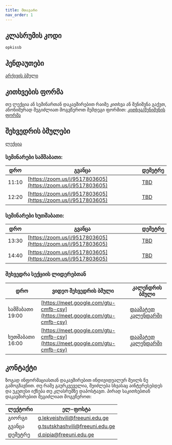 ```yaml
---
title: მთავარი
nav_order: 1
---
```

## კლასრუმის კოდი
`opkissb`

## ჰენდაუთები
[არქივის ბმული](https://drive.google.com/file/d/1OBZd9R8r8N0AC-Ddn1Y4DS54_cp1_jB4)

## კითხვების ფორმა
თუ ლექცია ან სემინართან დაკავშირებით რაიმე კითხვა ან შენიშვნა გაქვთ, ანონიმურად შეგიძლიათ მოგვწეროთ შემდეგი ფორმით: [კითხვა/შენიშვნის ფორმა](https://forms.gle/tmTtFMCqySSVMvcRA)

## შეხვედრის ბმულები

[ლექცია](https://zoom.us/j/3274885370)

### სემინარები სამშაბათი:

| დრო | გვანცა | დემეტრე |
|---|---|---|
| 11:10 | [https://zoom.us/j/9517803605](https://zoom.us/j/9517803605) | [TBD](TBD) |
| 12:20 | [https://zoom.us/j/9517803605](https://zoom.us/j/9517803605) | [TBD](TBD) |

### სემინარები ხუთშაბათი:

| დრო | გვანცა | დემეტრე |
|---|---|---|
| 13:30 | [https://zoom.us/j/9517803605](https://zoom.us/j/9517803605) | [TBD](TBD) |
| 14:40 | [https://zoom.us/j/9517803605](https://zoom.us/j/9517803605) | [TBD](TBD) |

### შეხვედრა სექციის ლიდერებთან
| დრო | ვიდეო შეხვედრის ბმული | კალენდრის ბმული |
|---|---|---|
| სამშაბათი 19:00 | [https://meet.google.com/gtu-cmfb-csy](https://meet.google.com/gtu-cmfb-csy) | [დაამატეთ კალენდარში](https://calendar.google.com/event?action=TEMPLATE&tmeid=MTRmYm9uYWJpMzM5bHY4N250MWYzaTVyMTdfMjAyMTEwMDVUMTIwMDAwWiBnLmxla3ZlaXNodmlsaUBmcmVldW5pLmVkdS5nZQ&tmsrc=g.lekveishvili%40freeuni.edu.ge&scp=ALL) |
| ხუთშაბათი 16:00 | [https://meet.google.com/gtu-cmfb-csy](https://meet.google.com/gtu-cmfb-csy) | [დაამატეთ კალენდარში](https://calendar.google.com/event?action=TEMPLATE&tmeid=MTRmYm9uYWJpMzM5bHY4N250MWYzaTVyMTdfMjAyMTEwMDVUMTIwMDAwWiBnLmxla3ZlaXNodmlsaUBmcmVldW5pLmVkdS5nZQ&tmsrc=g.lekveishvili%40freeuni.edu.ge&scp=ALL)|

## კონტაქტი
ზოგად ინფორმაციასთან დაკავშირებით ინდივიდუალურ მეილს ნუ გამოგზავნით. თუ რამე გაურკვეველია, შეიძლება სხვასაც აინტერესებდეს და უკეთესი იქნება თუ კლასრუმზე დაპოსტავთ.
პირად საკითხებთან დაკავშირებით შეგიძლიათ მოგვწეროთ:

| ლექტორი | ელ-ფოსტა |
|---|---|
| გიორგი | [g.lekveishvili@freeuni.edu.ge](mailto:g.lekveishvili@freeuni.edu.ge) |
| გვანცა | [g.tsutskhashvili@freeuni.edu.ge](mailto:g.tsutskhashvili@freeuni.edu.ge) |
| დემეტრე | [d.pipia@freeuni.edu.ge](mailto:d.pipia@freeuni.edu.ge) |
